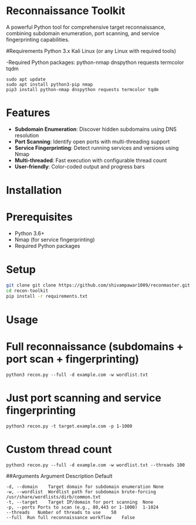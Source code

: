 # Reconnaissance Toolkit

A powerful Python tool for comprehensive target reconnaissance, combining subdomain enumeration, port scanning, and service fingerprinting capabilities.

#Requirements
Python 3.x
Kali Linux (or any Linux with required tools)

-Required Python packages:
python-nmap
dnspython
requests
termcolor
tqdm

```
sudo apt update
sudo apt install python3-pip nmap
pip3 install python-nmap dnspython requests termcolor tqdm
```

# Features

- **Subdomain Enumeration**: Discover hidden subdomains using DNS resolution
- **Port Scanning**: Identify open ports with multi-threading support
- **Service Fingerprinting**: Detect running services and versions using Nmap
- **Multi-threaded**: Fast execution with configurable thread count
- **User-friendly**: Color-coded output and progress bars

# Installation

# Prerequisites
- Python 3.6+
- Nmap (for service fingerprinting)
- Required Python packages

# Setup
```bash
git clone git clone https://github.com/shivampawar1009/reconmaster.git
cd recon-toolkit
pip install -r requirements.txt
```

# Usage


# Full reconnaissance (subdomains + port scan + fingerprinting)
```python3 recon.py --full -d example.com -w wordlist.txt```

# Just port scanning and service fingerprinting
```python3 recon.py -t target.example.com -p 1-1000```

# Custom thread count
```python3 recon.py --full -d example.com -w wordlist.txt --threads 100```


##Arguments
Argument	Description	Default
```
-d, --domain	Target domain for subdomain enumeration	None
-w, --wordlist	Wordlist path for subdomain brute-forcing	/usr/share/wordlists/dirb/common.txt
-t, --target	Target IP/domain for port scanning	None
-p, --ports	Ports to scan (e.g., 80,443 or 1-1000)	1-1024
--threads	Number of threads to use	50
--full	Run full reconnaissance workflow	False
```
